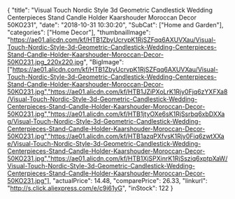 {
	"title": "Visual Touch Nordic Style 3d Geometric Candlestick Wedding Centerpieces Stand Candle Holder Kaarshouder Moroccan Decor 50KO231",
	"date": "2018-10-31 10:30:20",
	"SubCat": ["Home and Garden"],
	"categories": ["Home Decor"],
	"thumbnailImage": "https://ae01.alicdn.com/kf/HTB1ZbyUcrvpK1RjSZFqq6AXUVXau/Visual-Touch-Nordic-Style-3d-Geometric-Candlestick-Wedding-Centerpieces-Stand-Candle-Holder-Kaarshouder-Moroccan-Decor-50KO231.jpg_220x220.jpg",
	"BigImage": ["https://ae01.alicdn.com/kf/HTB1ZbyUcrvpK1RjSZFqq6AXUVXau/Visual-Touch-Nordic-Style-3d-Geometric-Candlestick-Wedding-Centerpieces-Stand-Candle-Holder-Kaarshouder-Moroccan-Decor-50KO231.jpg","https://ae01.alicdn.com/kf/HTB1JZiPXoLrK1Rjy0Fjq6zYXFXa8/Visual-Touch-Nordic-Style-3d-Geometric-Candlestick-Wedding-Centerpieces-Stand-Candle-Holder-Kaarshouder-Moroccan-Decor-50KO231.jpg","https://ae01.alicdn.com/kf/HTB1jtyOXe6sK1RjSsrbq6xbDXXag/Visual-Touch-Nordic-Style-3d-Geometric-Candlestick-Wedding-Centerpieces-Stand-Candle-Holder-Kaarshouder-Moroccan-Decor-50KO231.jpg","https://ae01.alicdn.com/kf/HTB1azqPXfvsK1Rjy0Fiq6zwtXXae/Visual-Touch-Nordic-Style-3d-Geometric-Candlestick-Wedding-Centerpieces-Stand-Candle-Holder-Kaarshouder-Moroccan-Decor-50KO231.jpg","https://ae01.alicdn.com/kf/HTB1XjSPXinrK1RjSsziq6xptpXaW/Visual-Touch-Nordic-Style-3d-Geometric-Candlestick-Wedding-Centerpieces-Stand-Candle-Holder-Kaarshouder-Moroccan-Decor-50KO231.jpg"],
	"actualPrice": 14.48,
	"comparePrice": 26.33,
	"linkurl": "http://s.click.aliexpress.com/e/c9i61yG",
	"inStock": 122
}
